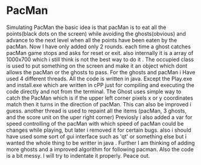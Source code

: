 # PacMan
Simulating PacMan 
the basic idea is that pacMan is to eat all the points(black dots on the screen) while avoiding the ghosts(obvious) and advance to the next level when all the points have been eaten by the pacMan. Now I have only added only 2 rounds. each time a ghost catches pacMan game stops and asks for reset or exit. 
also internally it is a array of 1000x700 which i still think is not the best way to do it . The occupied class is used to put something on the screen and make it an object which dont allows the pacMan or the ghosts to pass.
For the ghosts and pacMan i Have used 4 different threads. All the code is written in java. Except the Play.exe and install.exe which are written in cPP just for compiling and executing the code directly and not from the terminal. 
The Ghost uses simple way to catch the PacMan which is if the upper left corner pixels x or y coordinates match then it turns in the direction of pacMan. This can also be improved i guess. another thread is used to repaint all the items (pacMan, 3 ghosts, and the score unit on the uper right corner)
Previosly i also added a var for speed controlling of the pacMan with which speed of pacMan could be changes while playing, but later i removed it for certain bugs. also i should have used some sort of gui interface such as 'qt' or something else but i wanted the whole thing to be writter in java .
Further I am thinking of adding more ghosts and a improved algorithm for following pacman. 
Also the code is a bit messy. I will try to indentate it properly.
Peace out.
